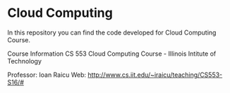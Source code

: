 # Cloud Computing

In this repository you can find the code developed for Cloud Computing Course. 

Course Information
CS 553 Cloud Computing Course - Illinois Intitute of Technology

Professor: Ioan Raicu
Web: http://www.cs.iit.edu/~iraicu/teaching/CS553-S16/#
